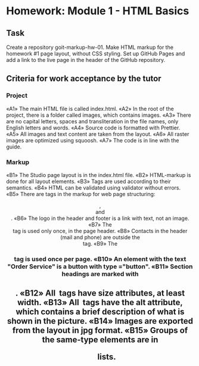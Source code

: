 # Homework: Module 1 - HTML Basics

## Task

Create a repository goit-markup-hw-01.
Make HTML markup for the homework #1 page layout, without CSS styling.
Set up GitHub Pages and add a link to the live page in the header of the GitHub repository.

## Criteria for work acceptance by the tutor

### Project

«A1» The main HTML file is called index.html.
«A2» In the root of the project, there is a folder called images, which contains images.
«A3» There are no capital letters, spaces and transliteration in the file names, only English letters and words.
«A4» Source code is formatted with Prettier.
«A5» All images and text content are taken from the layout.
«A6» All raster images are optimized using squoosh.
«A7» The code is in line with the guide.

### Markup

«B1» The Studio page layout is in the index.html file.
«B2» HTML-markup is done for all layout elements.
«B3» Tags are used according to their semantics.
«B4» HTML can be validated using validator without errors.
«B5» There are tags in the markup for web page structuring: <header>, <main> and <footer>.
«B6» The logo in the header and footer is a link with text, not an image.
«B7» The <nav> tag is used only once, in the page header.
«B8» Contacts in the header (mail and phone) are outside the <nav> tag.
«B9» The <h1> tag is used once per page.
«B10» An element with the text "Order Service" is a button with type ="button".
«B11» Section headings are marked with <h2>.
«B12» All <img> tags have size attributes, at least width.
«B13» All <img> tags have the alt attribute, which contains a brief description of what is shown in the picture.
«B14» Images are exported from the layout in jpg format.
«B15» Groups of the same-type elements are in <ul> lists.
